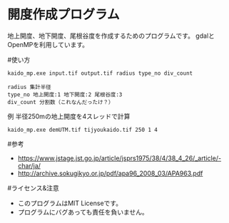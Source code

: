 開度作成プログラム
=====
地上開度、地下開度、尾根谷度を作成するためのプログラムです。
gdalとOpenMPを利用しています。

#使い方
```
kaido_mp.exe input.tif output.tif radius type_no div_count

radius 集計半径
type_no 地上開度:1 地下開度:2 尾根谷度:3
div_count 分割数（これなんだったけ？）
```


例 半径250mの地上開度を4スレッドで計算

```
kaido_mp.exe demUTM.tif tijyoukaido.tif 250 1 4
```

#参考
- https://www.jstage.jst.go.jp/article/jsprs1975/38/4/38_4_26/_article/-char/ja/
- http://archive.sokugikyo.or.jp/pdf/apa96_2008_03/APA963.pdf

#ライセンス&注意

- このプログラムはMIT Licenseです。
- プログラムにバグあっても責任を負いません。
